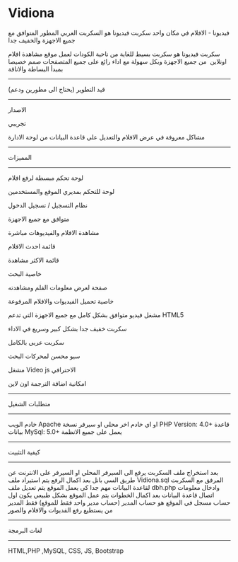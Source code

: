 # Vidiona
فيديونا - الافلام في مكان واحد سكربت فيديونا هو السكربت العربي المطور المتوافق مع جميع الاجهزة والخفيف جدا

سكربت فيديونا هو سكربت بسيط للغاية
من ناحية الكودات لعمل موقع مشاهدة افلام اونلاين  من جميع الاجهزة وبكل سهولة مع اداء رائع
على جميع المتصفحات صمم خصيصا بمبدأ البساطة والاناقة

--------------------------------
قيد التطوير (يحتاج الى مطورين ودعم)

--------------------------------

الاصدار

تجريبي

مشاكل معروفة في عرض الافلام والتعديل على قاعدة البيانات من لوحة الادارة

--------------------------------

المميزات

--------------------------------

لوحة تحكم مبسطة لرفع افلام

لوحة للتحكم بمديري الموقع والمستخدمين

نظام التسجيل / تسجيل الدخول

متوافق مع جميع الاجهزة

مشاهدة الافلام والفيديوهات مباشرة

قائمة احدث الافلام

قائمة الاكثر مشاهدة

خاصية البحث

صفحة لعرض معلومات الفلم ومشاهدته

خاصية تحميل الفيديوات والافلام المرفوعة

مشغل فيديو متوافق بشكل كامل مع جميع الاجهزة التي تدعم
HTML5

سكربت خفيف جدا بشكل كبير وسريع في الاداء

سكربت عربي بالكامل

سيو محسن لمحركات البحث

مشغل Video js الاحترافي

امكانية اضافة الترجمة اون لاين

--------------------------------

متطلبات الشغيل

--------------------------------

خادم الويب Apache او اي خادم اخر محلي او سيرفر
نسخة PHP Version: 4.0+
قاعدة بيانات MySql: 5.0+
يعمل على جميع الانظمة

--------------------------------

كيفية التثبيت 

--------------------------------

بعد استخراج ملف السكربت يرفع الى السيرفر المحلي او السيرفر على الانترنت عن طريق السي بانل
بعد اكمال الرفع يتم استيراد ملف Vidiona.sql المرفق مع السكربت لقاعدة البيانات مهم جدا كي يعمل الموقع
يتم تعديل ملف dbh.php وادخال معلومات اتصال قاعدة البيانات
بعد اكمال الخطوات يتم عمل الموقع بشكل طبيعي
يكون اول حساب مسجل في الموقع هو حساب المدير (حساب مدير واحد فقط للموقع)
فقط المدير من يستطيع رفع الفديوات والافلام والصور


--------------------------------

لغات البرمجة

--------------------------------

HTML,PHP ,MySQL, CSS, JS, Bootstrap

